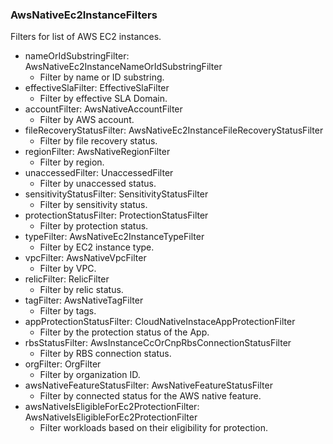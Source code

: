 ### AwsNativeEc2InstanceFilters
Filters for list of AWS EC2 instances.

- nameOrIdSubstringFilter: AwsNativeEc2InstanceNameOrIdSubstringFilter
  - Filter by name or ID substring.
- effectiveSlaFilter: EffectiveSlaFilter
  - Filter by effective SLA Domain.
- accountFilter: AwsNativeAccountFilter
  - Filter by AWS account.
- fileRecoveryStatusFilter: AwsNativeEc2InstanceFileRecoveryStatusFilter
  - Filter by file recovery status.
- regionFilter: AwsNativeRegionFilter
  - Filter by region.
- unaccessedFilter: UnaccessedFilter
  - Filter by unaccessed status.
- sensitivityStatusFilter: SensitivityStatusFilter
  - Filter by sensitivity status.
- protectionStatusFilter: ProtectionStatusFilter
  - Filter by protection status.
- typeFilter: AwsNativeEc2InstanceTypeFilter
  - Filter by EC2 instance type.
- vpcFilter: AwsNativeVpcFilter
  - Filter by VPC.
- relicFilter: RelicFilter
  - Filter by relic status.
- tagFilter: AwsNativeTagFilter
  - Filter by tags.
- appProtectionStatusFilter: CloudNativeInstaceAppProtectionFilter
  - Filter by the protection status of the App.
- rbsStatusFilter: AwsInstanceCcOrCnpRbsConnectionStatusFilter
  - Filter by RBS connection status.
- orgFilter: OrgFilter
  - Filter by organization ID.
- awsNativeFeatureStatusFilter: AwsNativeFeatureStatusFilter
  - Filter by connected status for the AWS native feature.
- awsNativeIsEligibleForEc2ProtectionFilter: AwsNativeIsEligibleForEc2ProtectionFilter
  - Filter workloads based on their eligibility for protection.
